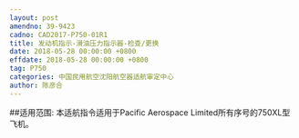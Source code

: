```yaml
---
layout: post
amendno: 39-9423
cadno: CAD2017-P750-01R1
title: 发动机指示-滑油压力指示器-检查/更换
date: 2018-05-28 00:00:00 +0800
effdate: 2018-05-28 00:00:00 +0800
tag: P750
categories: 中国民用航空沈阳航空器适航审定中心
author: 陈彦合
---
```


##适用范围:
本适航指令适用于Pacific Aerospace Limited所有序号的750XL型飞机。

